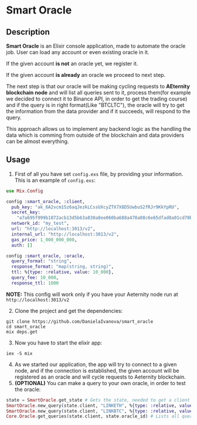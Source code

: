 # Smart Oracle
## Description  
**Smart Oracle** is an Elixir console application, made to automate the oracle job. 
User can load any account or even existing oracle in it.

If the given account **is not** an oracle yet, we register it.

If the given account **is already** an oracle we proceed to next step.

The next step is that our oracle will be making cycling requests to **AEternity blockchain node** and will list all queries sent to it, process them(for example we decided to connect it to Binance API, in order to get the trading course) and if the query is in right format(Like "BTCLTC"), the oracle will try to get the information from the data provider and if it succeeds, will respond to the query.

This approach allows us to implement any backend logic as the handling the data which is comming from outside of the blockchain and data providers can be almost everything.
## Usage

1. First of all you have set `config.exs` file, by providing your information. This is an example of `config.exs`:

``` elixir
use Mix.Config

config :smart_oracle, :client,
  pub_key: "ak_6A2vcm1Sz6aqJezkLCssUXcyZTX7X8D5UwbuS2fRJr9KkYpRU",
  secret_key:
    "a7a695f999b1872acb13d5b63a830a8ee060ba688a478a08c6e65dfad8a01cd70bb4ed7927f97b51e1bcb5e1340d12335b2a2b12c8bc5221d63c4bcb39d41e61",
  network_id: "my_test",
  url: "http://localhost:3013/v2",
  internal_url: "http://localhost:3013/v2",
  gas_price: 1_000_000_000,
  auth: []

config :smart_oracle, :oracle,
  query_format: "string",
  response_format: "map(string, string)",
  ttl: %{type: :relative, value: 10_000},
  query_fee: 10_000,
  response_ttl: 1000
```
**NOTE:** This config will work only if you have your Aeternity node run at `http://localhost:3013/v2`


2. Clone the project and get the dependencies:
```
git clone https://github.com/DanielaIvanova/smart_oracle
cd smart_oracle
mix deps.get
```
3. Now you have to start the elixir app:
```
iex -S mix 
```
4. As we started our application, the app will try to connect to a given node, and if the connection is established, the given account will be registered as an oracle and will cycle requests to Aeternity blockchain.
5. **(OPTIONAL)** You can make a query to your own oracle, in order to test the oracle: 
``` elixir
state = SmartOracle.get_state # Gets the state, needed to get a client
SmartOracle.new_query(state.client, "LINKETH", %{type: :relative, value: 5000}, 1000) #Makes a query regarding LINK to ETH information
SmartOracle.new_query(state.client, "LINKBTC", %{type: :relative, value: 5000}, 1000) # Makes a query regarding LINK to BTC information
Core.Oracle.get_queries(state.client, state.oracle_id) # Lists all queries and you should see that they should have response from oracle(you might have to wait 5 seconds and execute the command again if there are no responses from the oracle)
```